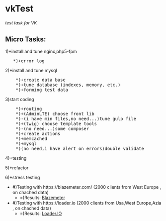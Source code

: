 # vkTest
<h6>test task for VK</h6>

<h2>Micro Tasks:</h2>
<p>1)+install and tune nginx,php5-fpm</p>
<pre>	*)+error log</pre>
    
<p>2)+install and tune mysql</p>
<pre>
    *)+create data base
    *)+tune database (indexes, memory, etc.)
    *)+forming test data
</pre>
<p>3)start coding</p>
<pre>
    *)+routing
    *)+(AdminLTE) choose front lib
    *)-(i have min files,no need...)tune gulp file
    *)+(twig) choose template tools
    *)-(no need...)some composer
    *)+create actions
    *)+memcached
    *)+mysql
    *)(no need,i have alert on errors)double validate
</pre>    
<p>4)+testing</p>
<p>5)+refactor</p>
<p>6)+stress testing</p>
<ul>
 <li>#)Testing with https://blazemeter.com/ (2000 clients from West Europe , on chached data)
    <ul>
        <li>=)Results: <a href='http://95.213.195.56/Analitics/bzm_aggregated_table_15249325_11_01_2016__0_48_44.csv'>Blazemeter</a></li>
    </ul>
 </li>


 <li> #)Testing with https://loader.io (2000 clients from Usa,West Europe,Azia , on chached data)
    <ul>
        <li>=)Results: <a href='http://95.213.195.56/Analitics/loaderio.html'>Loader.IO</a></li>
     </ul>
  </li>
 </li>
       

</ul>




